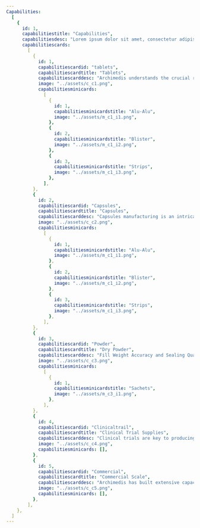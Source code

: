 ```yaml
---
Capabilities:
  [
    {
      id: 1,
      capabilitiestitle: "Capabilities",
      capabilitiesdesc: "Lorem ipsum dolor sit amet, consectetur adipiscing elit. Nunc odio in et, lectus sit lorem id integer",
      capabilitiescards:
        [
          {
            id: 1,
            capabilitiescardid: "tablets",
            capabilitiescardtitle: "Tablets",
            capabilitiescarddesc: "Archimedis understands the crucial role every parameter – size and shape, coating and thickness – plays in the stability and effectiveness of a tablet. Our R&D and manufacturing departments work diligently to achieve the accurate molecular formulation, preserving the complete potential of the medicine.",
            image: "../assets/c_c1.png",
            capabilitiesminicards:
              [
                {
                  id: 1,
                  capabilitiesminicardstitle: "Alu-Alu",
                  image: "../assets/m_c1_i1.png",
                },
                {
                  id: 2,
                  capabilitiesminicardstitle: "Blister",
                  image: "../assets/m_c1_i2.png",
                },
                {
                  id: 3,
                  capabilitiesminicardstitle: "Strips",
                  image: "../assets/m_c1_i3.png",
                },
              ],
          },
          {
            id: 2,
            capabilitiescardid: "Capsules",
            capabilitiescardtitle: "Capsules",
            capabilitiescarddesc: "Capsules manufacturing is an intricate process that must include proficiency and expertise in parameters like the toughness and thickness of the capsule, coloring, preservation, lubrication, and surface treatment. We at Archimedis exactly attain the required specification with accuracy and sophistication that is achieved through advanced equipment.",
            image: "../assets/c_c2.png",
            capabilitiesminicards:
              [
                {
                  id: 1,
                  capabilitiesminicardstitle: "Alu-Alu",
                  image: "../assets/m_c1_i1.png",
                },
                {
                  id: 2,
                  capabilitiesminicardstitle: "Blister",
                  image: "../assets/m_c1_i2.png",
                },
                {
                  id: 3,
                  capabilitiesminicardstitle: "Strips",
                  image: "../assets/m_c1_i3.png",
                },
              ],
          },
          {
            id: 3,
            capabilitiescardid: "Powder",
            capabilitiescardtitle: "Dry Powder",
            capabilitiescarddesc: "Fill Weight Accuracy and Sealing Quality are the ultimate quantifiers of a dry powder sachet’s stability. Archimedis hosts a state-of-the-art Pakona Horizontal Filling machine that imparts important characteristics to the products, such as Accuracy of Fill Weight, Four- side Leak-proof Sealing, Wide Range of Fill Weight - 1 to 50 grams",
            image: "../assets/c_c3.png",
            capabilitiesminicards:
              [
                {
                  id: 1,
                  capabilitiesminicardstitle: "Sachets",
                  image: "../assets/m_c3_i1.png",
                },
              ],
          },
          {
            id: 4,
            capabilitiescardid: "Clinicaltrail",
            capabilitiescardtitle: "Clinical Trial Supplies",
            capabilitiescarddesc: "Clinical trials are key to producing new innovative medicine . Archimedis clinical trial supply process ensures your study drug is where you need it  and when you need it.",
            image: "../assets/c_c4.png",
            capabilitiesminicards: [],
          },
          {
            id: 5,
            capabilitiescardid: "Commercial",
            capabilitiescardtitle: "Commercial Scale",
            capabilitiescarddesc: "Archimedis has built extensive capacity to manufacture commercial scale batches of any volume. We are backed by a robust mechanism that maintains the accuracy of formulation, while ensuring a swift pace of manufacturing. Devoid of human intervention, the system also blocks any impurity from entering into the medicines.",
            image: "../assets/c_c5.png",
            capabilitiesminicards: [],
          },
        ],
    },
  ]
---
```

